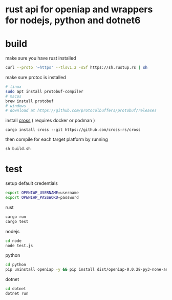 # rust api for openiap and wrappers for nodejs, python and dotnet6


# build
make sure you have rust installed
```bash
curl --proto '=https' --tlsv1.2 -sSf https://sh.rustup.rs | sh
```
make sure protoc is installed
```bash
# linux
sudo apt install protobuf-compiler
# macos
brew install protobuf
# windows
# download at https://github.com/protocolbuffers/protobuf/releases
```
install [cross](https://github.com/cross-rs/cross) ( requires docker or podman )
```
cargo install cross --git https://github.com/cross-rs/cross
```
then compile for each target platform by running
```
sh build.sh
```

# test
setup default credentials

```bash
export OPENIAP_USERNAME=username
export OPENIAP_PASSWORD=password
```

rust
```bash
cargo run
cargo test
```

nodejs
```bash
cd node
node test.js
```

python
```bash
cd python
pip uninstall openiap -y && pip install dist/openiap-0.0.28-py3-none-any.whl && python test.py

```
dotnet
```bash
cd dotnet
dotnet run
```
